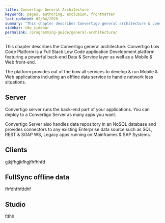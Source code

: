```yaml
---
title: Convertigo General Architecture
keywords: pages, authoring, exclusion, frontmatter
last_updated: 02/04/2020
summary: "This chapter describes Convertigo general architecture & concepts. From there you will understand the basic components and how they interact with each other"
sidebar: c8o_sidebar
permalink: /programming-guide/general-architecture/
---
```

This chapter describes the Convertigo general architecture. Convertigo Low Code Platform is a Full Stack Low Code application Development platform featuring a powerful back-end Data & Service layer as well as a Mobile & Web front-end.

The platform provides out of the bow all services to develop & run Mobile & Web applications including an offline data service to handle network less situations.

## Server

Convertigo server runs the back-end part of your applications. You can deploy to a Convertigo Server as many apps you want. 

Convertigo Server also handles data repository in an NoSQL database and provides connectors to any existing Enterprise data source such as SQL, REST & SOAP WS, Legacy apps running on Mainframes & SAP Systems. 

## Clients

gjkjfhgjkfhgjfhfhhfd

## FullSync offline data

fhfdhfhfddhf

## Studio

fdhh